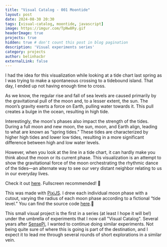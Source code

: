 ```yaml
---
title: "Visual Catalog - 001 Moontide"
layout: post
date: 2024-08-30 20:30
tags: [visual-catalog, moontide, javascript]
image: https://imgur.com/TpNw8Ry.gif
headerImage: true
projects: true
hidden: true # don't count this post in blog pagination
description: 'Visual experiments series'
category: projects
author: belinhacbr
externalLink: false
---
```

I had the idea for this visualization while looking at a tide chart last spring as I was trying to make a spontaneous crossing to a tidebound island. That day, I ended up not having enough time to cross.

As we know, the regular rise and fall of sea levels are caused primarily by the gravitational pull of the moon and, to a lesser extent, the sun. The moon’s gravity exerts a force on Earth, pulling water towards it. This pull creates a bulge in the ocean, resulting in high tide.

Interestingly, the moon's phases also impact the strength of the tides. During a full moon and new moon, the sun, moon, and Earth align, leading to what are known as “spring tides.” These tides are characterized by higher high tides and lower low tides, resulting in a more significant difference between high and low water levels.

However, when you look at the line in a tide chart, it can hardly make you think about the moon or its current phase. This visualization is an attempt to show the gravitational force of the moon orchestrating the rhythmic dance of the tides—an alternate way to see our very distant neighbor relating to us in our everyday lives.

Check it out [here](https://belinhacbr.xyz/visual-catalog/001-moontide/). Fullscreen recommended! 🌝

This was made with [PixiJS](https://pixijs.com/). I drew each individual moon phase with a cutout, varying the radius of each moon phase according to a fictional “tide level.” You can find the source code [here](https://github.com/belinhacbr/visual-catalog/).🌚

This small visual project is the first in a series (at least I hope it will be!) under the umbrella of experiments that I now call "Visual Catalog". Several years after [SensePi](https://belinhacbr.xyz/sensePi/), I wanted to continue doing similar experiments. Not being quite sure of where this is going is part of the destination, and I expect it to lead me through several rounds of short explorations in a similar vein.